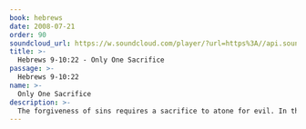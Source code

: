 ```yaml
---
book: hebrews
date: 2008-07-21
order: 90
soundcloud_url: https://w.soundcloud.com/player/?url=https%3A//api.soundcloud.com/tracks/
title: >-
  Hebrews 9-10:22 - Only One Sacrifice
passage: >-
  Hebrews 9-10:22
name: >-
  Only One Sacrifice
description: >-
  The forgiveness of sins requires a sacrifice to atone for evil. In the "old agreement", animal blood was used by the priests. But, that was only a symbol and a type. Such sacrifices had to be offered over and over again. The sacrifice of the body of Christ was real and happened once and for all. It saves us for all eternity.
---
```


